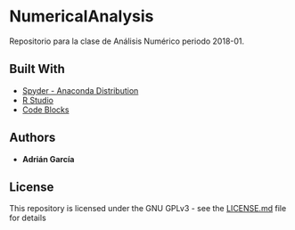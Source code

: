 # NumericalAnalysis

Repositorio para la clase de Análisis Numérico periodo 2018-01.

## Built With

* [Spyder - Anaconda Distribution](https://www.anaconda.com/download/)
* [R Studio](https://www.rstudio.com/)
* [Code Blocks](http://www.codeblocks.org/)

## Authors

* **Adrián García**

## License

This repository is licensed under the GNU GPLv3 - see the [LICENSE.md](https://github.com/adgarciaar/NumericalAnalysis/blob/master/LICENSE) file for details
